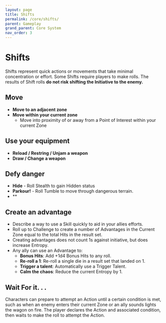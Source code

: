 ```yaml
---
layout: page
title: Shifts
permalink: /core/shifts/
parent: Gameplay
grand_parent: Core System
nav_order: 3
---
```


# Shifts

Shifts represent quick actions or movements that take minimal concentration or effort.  Some Shifts require players to make rolls.  The results of Shift rolls **do not risk shifting the Initiative to the enemy.**

## Move
- **Move to an adjacent zone**
- **Move within your current zone**
    - Move into proximity of or away from a Point of Interest within your current Zone

## Use your equipment
- **Reload / Restring / Unjam a weapon**
- **Draw / Change  a weapon**

## Defy danger
- **Hide** - Roll Stealth to gain Hidden status
- **Parkour!** - Roll Tumble to move through dangerous terrain.
- **

## Create an advantage
- Describe a way to use a Skill quickly to aid in your allies efforts.
- Roll up to Challenge to create a number of Advantages in the Current Zone equal to the total Hits in the result set.
- Creating advantages does not count 1s against initiative, but does increase Entropy.
- Any ally can use an Advantage to:
    - **Bonus Hits**: Add +1d4 Bonus Hits to any roll.
    - **Re-roll a 1**: Re-roll a single die in a result set that landed on 1.
    - **Trigger a talent**: Automatically use a Trigger Talent.
    - **Calm the chaos**: Reduce the current Entropy by 1.

## Wait For it. . .
Characters can prepare to attempt an Action until a certain condition is met, such as when an enemy enters their current Zone or an ally sounds lights the wagon on fire.  The player declares the Action and associated condition, then waits to make the roll to attempt the Action.
